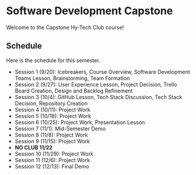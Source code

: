 # Software Development Capstone
Welcome to the Capstone Hy-Tech Club course!

## Schedule
Here is the schedule for this semester.

- Session 1 (9/20): Icebreakers, Course Overview, Software Development Teams Lesson, Brainstorming, Team Formation
- Session 2 (9/27): User Experience Lesson, Project Decision, Trello Board Creation, Design and Backlog Refinement
- Session 3 (10/4): GitHub Lesson, Tech Stack Discussion, Tech Stack Decision, Repository Creation
- Session 4 (10/11): Project Work
- Session 5 (10/18): Project Work
- Session 6 (10/25): Project Work, Presentation Lesson
- Session 7 (11/1): Mid-Semester Demo
- Session 8 (11/8): Project Work
- Session 9 (11/15): Project Work
- **NO CLUB 11/22**
- Session 10 (11/29): Project Work
- Session 11 (12/6): Project Work
- Session 12 (12/13): Final Demo
